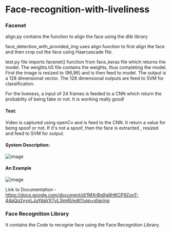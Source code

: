 # Face-recognition-with-liveliness

### Facenet

align.py contains the function to align the face using the dlib library

face_detection_with_provided_img uses align function to first align the face and then crop out the face using Haarcascade file. 

test.py file imports facenet() function from face_keras file which returns the model. The weights.h5 file contains the weights, thus completing the model. First the image is resized to (96,96) and is then feed to model. The output is a 128 dimensional vector.
The 128 dimensional outputs are feed to SVM for classification.

For the liveness, a input of 24 frames is feeded to a CNN which return the probabilty of being fake or not. It is working really good!

#### Test:

Video is captured using openCv and is feed to the CNN. It return a value for being spoof or not. If it's not a spoof, then the face is extracted , resized and feed to SVM for output.

#### System Description:

![image](https://user-images.githubusercontent.com/62425457/102617694-9b694c80-415f-11eb-8cf1-8e5f9de1a3e2.png)

#### An Example

![image](https://user-images.githubusercontent.com/62425457/102618011-0dda2c80-4160-11eb-88f1-8c59cd413ad9.png)

Link to Documentation - https://docs.google.com/document/d/1MXrBg9g6HKCP9ZonT-44aQq2yynLJuYdaVX7vL3jm8I/edit?usp=sharing

### Face Recognition Library

It contains the Code to recognie face using the Face Recognition Library. 

